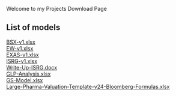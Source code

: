 Welcome to my Projects Download Page

## List of models
[BSX-v1.xlsx](https://github.com/user-attachments/files/16654500/BSX-v1.xlsx)
<br>
[EW-v1.xlsx](https://github.com/user-attachments/files/16654501/EW-v1.xlsx)
<br>
[EXAS-v1.xlsx](https://github.com/user-attachments/files/16654502/EXAS-v1.xlsx)
<br>
[ISRG-v1.xlsx](https://github.com/user-attachments/files/16654505/ISRG-v1.xlsx)
<br>
[Write-Up-ISRG.docx](https://github.com/user-attachments/files/16654507/Write-Up-ISRG.docx)
<br>
[GLP-Analysis.xlsx](https://github.com/user-attachments/files/16654503/GLP-Analysis.xlsx)
<br>
[GS-Model.xlsx](https://github.com/user-attachments/files/16654504/GS-Model.xlsx)
<br>
[Large-Pharma-Valuation-Template-v24-Bloomberg-Formulas.xlsx](https://github.com/user-attachments/files/16654506/Large-Pharma-Valuation-Template-v24-Bloomberg-Formulas.xlsx)
